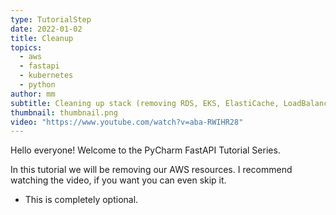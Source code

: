 ```yaml
---
type: TutorialStep
date: 2022-01-02
title: Cleanup
topics:
  - aws
  - fastapi
  - kubernetes
  - python
author: mm
subtitle: Cleaning up stack (removing RDS, EKS, ElastiCache, LoadBalancer, Route53).
thumbnail: thumbnail.png
video: "https://www.youtube.com/watch?v=aba-RWIHR28"
---
```


Hello everyone! Welcome to the PyCharm FastAPI Tutorial Series.

In this tutorial we will be removing our AWS resources. I recommend watching the video, if you want you can even skip it.

- This is completely optional.

